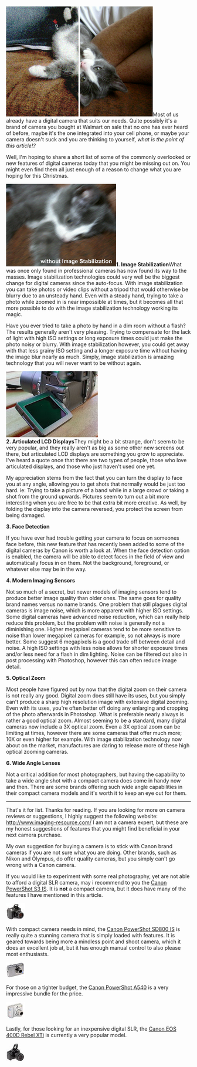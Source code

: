 [![](noise.png)](http://bp1.blogger.com/_kfv2ADnjgQg/RYI4I0NyVOI/AAAAAAAAACY/aSgj2FsrYv0/s1600-h/noise.png)Most of us already have a digital camera that suits our needs. Quite possibly it's a brand of camera you bought at Walmart on sale that no one has ever heard of before, maybe it's the one integrated into your cell phone, or maybe your camera doesn't suck and you are thinking to yourself, *what is the point of this article!?*  
  
Well, I'm hoping to share a short list of some of the commonly overlooked or new features of digital cameras today that you might be missing out on. You might even find them all just enough of a reason to change what you are hoping for this Christmas.  
  
[![](Imgstb.gif)](http://bp3.blogger.com/_kfv2ADnjgQg/RYJDZUNyVQI/AAAAAAAAACo/2xRekVN9c2M/s1600-h/Imgstb.gif)**1. Image Stabilization**What was once only found in professional cameras has now found its way to the masses. Image stabilization technologies could very well be the biggest change for digital cameras since the auto-focus. With image stabilization you can take photos or video clips without a tripod that would otherwise be blurry due to an unsteady hand. Even with a steady hand, trying to take a photo while zoomed in is near impossible at times, but it becomes all that more possible to do with the image stabilization technology working its magic.  
  
Have you ever tried to take a photo by hand in a dim room without a flash? The results generally aren't very pleasing. Trying to compensate for the lack of light with high ISO settings or long exposure times could just make the photo noisy or blurry. With image stabilization however, you could get away with that less grainy ISO setting and a longer exposure time without having the image blur nearly as much. Simply, image stabilization is amazing technology that you will never want to be without again.  


![](s3-screen.jpg)  
**2. Articulated LCD Displays**They might be a bit strange, don't seem to be very popular, and they really aren't as big as some other new screens out there, but articulated LCD displays are something you grow to appreciate. I've heard a quote once that there are two types of people, those who love articulated displays, and those who just haven't used one yet.  
  
My appreciation stems from the fact that you can turn the display to face you at any angle, allowing you to get shots that normally would be just too hard. ie: Trying to take a picture of a band while in a large crowd or taking a shot from the ground upwards. Pictures seem to turn out a bit more interesting when you are free to be that extra bit more creative. As well, by folding the display into the camera reversed, you protect the screen from being damaged.  
  
 **3. Face Detection**

If you have ever had trouble getting your camera to focus on someones face before, this new feature that has recently been added to some of the digital cameras by Canon is worth a look at. When the face detection option is enabled, the camera will be able to detect faces in the field of view and automatically focus in on them. Not the background, foreground, or whatever else may be in the way.

  
**4. Modern Imaging Sensors**  
  


Not so much of a secret, but newer models of imaging sensors tend to produce better image quality than older ones. The same goes for quality brand names versus no name brands. One problem that still plagues digital cameras is image noise, which is more apparent with higher ISO settings. Some digital cameras have advanced noise reduction, which can really help reduce this problem, but the problem with noise is generally not a diminishing one. Higher megapixel cameras tend to be more sensitive to noise than lower megapixel cameras for example, so not always is more better. Some suggest 6 megapixels is a good trade off between detail and noise. A high ISO settings with less noise allows for shorter exposure times and/or less need for a flash in dim lighting. Noise can be filtered out also in post processing with Photoshop, however this can often reduce image detail.

 **5. Optical Zoom**

Most people have figured out by now that the digital zoom on their camera is not really any good. Digital zoom does still have its uses, but you simply can't produce a sharp high resolution image with extensive digital zooming. Even with its uses, you're often better off doing any enlarging and cropping of the photo afterwards in Photoshop. What is preferable nearly always is rather a good optical zoom. Almost seeming to be a standard, many digital cameras now include a 3X optical zoom. Even a 3X optical zoom can be limiting at times, however there are some cameras that offer much more; 10X or even higher for example. With image stabilization technology now about on the market, manufactures are daring to release more of these high optical zooming cameras.

  
**6. Wide Angle Lenses**

Not a critical addition for most photographers, but having the capability to take a wide angle shot with a compact camera does come in handy now and then. There are some brands offering such wide angle capabilities in their compact camera models and it's worth it to keep an eye out for them.  


---

  
That's it for list. Thanks for reading. If you are looking for more on camera reviews or suggestions, I highly suggest the following website: <http://www.imaging-resource.com/> I am not a camera expert, but these are my honest suggestions of features that you might find beneficial in your next camera purchase.

My own suggestion for buying a camera is to stick with Canon brand cameras if you are not sure what you are doing. Other brands, such as Nikon and Olympus, do offer quality cameras, but you simply can't go wrong with a Canon camera.  


If you would like to experiment with some real photography, yet are not able to afford a digital SLR camera, may i recommend to you the [Canon PowerShot S3 IS](http://www.imaging-resource.com/PRODS/S3IS/S3ISA.HTM). It is **not** a compact camera, but it does have many of the features I have mentioned in this article.

[![](s3.jpg)](http://bp2.blogger.com/_kfv2ADnjgQg/RYJ6EENyVUI/AAAAAAAAADI/rxXD0my7WSc/s1600-h/s3.jpg)  
  
  
  
With compact camera needs in mind, the [Canon PowerShot SD800 IS](http://www.imaging-resource.com/PRODS/SD800IS/SD800ISA.HTM) is really quite a stunning camera that is simply loaded with features. It is geared towards being more a mindless point and shoot camera, which it does an excellent job at, but it has enough manual control to also please most enthusiasts.

[![](sd800.jpg)](http://bp1.blogger.com/_kfv2ADnjgQg/RYJ6J0NyVVI/AAAAAAAAADQ/6BF9v5eKxoY/s1600-h/sd800.jpg)  
  
  
  
For those on a tighter budget, the [Canon PowerShot A540](http://www.imaging-resource.com/PRODS/A540/A540A.HTM) is a very impressive bundle for the price.

[![](a710.jpg)](http://bp1.blogger.com/_kfv2ADnjgQg/RYJ6A0NyVTI/AAAAAAAAADA/e4PO5juNnrc/s1600-h/a710.jpg)  
  
  
  
Lastly, for those looking for an inexpensive digital SLR, the [Canon EOS 400D Rebel XTi](http://www.imaging-resource.com/PRODS/XTI/XTIA.HTM) is currently a very popular model.

[![](400d.jpg)](http://bp0.blogger.com/_kfv2ADnjgQg/RYJ59kNyVSI/AAAAAAAAAC4/WVSN6JwWbL4/s1600-h/400d.jpg)

